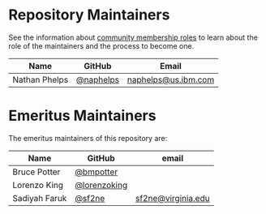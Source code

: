 Repository Maintainers
======================

See the information about [community membership roles](https://wiki.lfedge.org/display/OH/Community+Membership) to learn about the role of the maintainers and the process to become one.

| Name          | GitHub                                         | Email                     |
|---------------|------------------------------------------------|---------------------------|
| Nathan Phelps | [@naphelps](https://github.com/naphelps)       | <naphelps@us.ibm.com>     |

# Emeritus Maintainers

The emeritus maintainers of this repository are:

| Name          | GitHub                                         | email                |
| ------------- |------------------------------------------------|----------------------|
| Bruce Potter  | [@bmpotter](https://github.com/bmpotter)       |                      |
| Lorenzo King  | [@lorenzoking](https://github.com/lorenzoking) |                      |
| Sadiyah Faruk | [@sf2ne](https://github.com/sf2ne)             | <sf2ne@virginia.edu> |
